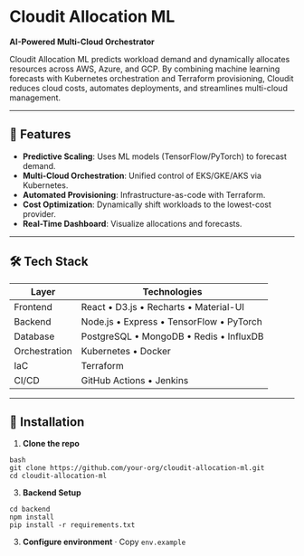 
# Cloudit Allocation ML

**AI-Powered Multi-Cloud Orchestrator**

Cloudit Allocation ML predicts workload demand and dynamically allocates resources across AWS, Azure, and GCP. By combining machine learning forecasts with Kubernetes orchestration and Terraform provisioning, Cloudit reduces cloud costs, automates deployments, and streamlines multi-cloud management.

---

## 🚀 Features

- **Predictive Scaling**: Uses ML models (TensorFlow/PyTorch) to forecast demand.
- **Multi-Cloud Orchestration**: Unified control of EKS/GKE/AKS via Kubernetes.
- **Automated Provisioning**: Infrastructure-as-code with Terraform.
- **Cost Optimization**: Dynamically shift workloads to the lowest-cost provider.
- **Real-Time Dashboard**: Visualize allocations and forecasts.

---

## 🛠️ Tech Stack

| Layer         | Technologies                             |
| ------------- | ---------------------------------------- |
| Frontend      | React • D3.js • Recharts • Material-UI   |
| Backend       | Node.js • Express • TensorFlow • PyTorch |
| Database      | PostgreSQL • MongoDB • Redis • InfluxDB  |
| Orchestration | Kubernetes • Docker                      |
| IaC           | Terraform                                |
| CI/CD         | GitHub Actions • Jenkins                 |

---

## 💾 Installation

1. **Clone the repo**  
```
bash
git clone https://github.com/your-org/cloudit-allocation-ml.git
cd cloudit-allocation-ml
```
   
3. **Backend Setup**
```
cd backend
npm install
pip install -r requirements.txt
```

3. **Configure environment**
   · Copy ```env.example```

